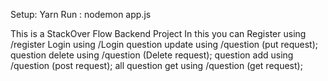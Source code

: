 Setup:
Yarn
Run :
nodemon app.js

This is a StackOver Flow Backend Project
In this you can
Register using /register
Login using /Login
question update using /question (put request);
question delete using /question (Delete request);
question add using /question (post request);
all question get using /question (get request);

